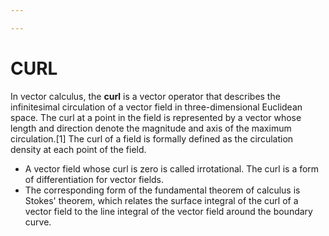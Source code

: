 ```yaml
---

---
```

# CURL

In vector calculus, the **curl** is a vector operator that describes the infinitesimal circulation of a vector field in three-dimensional Euclidean space. The curl at a point in the field is represented by a vector whose length and direction denote the magnitude and axis of the maximum circulation.\[1\] The curl of a field is formally defined as the circulation density at each point of the field.

* A vector field whose curl is zero is called irrotational. The curl is a form of differentiation for vector fields. 
* The corresponding form of the fundamental theorem of calculus is Stokes' theorem, which relates the surface integral of the curl of a vector field to the line integral of the vector field around the boundary curve.